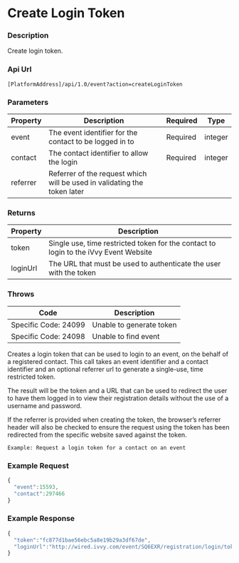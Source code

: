 # Create Login Token

### Description

Create login token.

### Api Url

`[PlatformAddress]/api/1.0/event?action=createLoginToken`

### Parameters

| Property | Description | Required | Type |
|----------|--------------------------------------------------------------------------|----------|---------|
| event    | The event identifier for the contact to be logged in to                  | Required | integer |
| contact  | The contact identifier to allow the login                                | Required | integer |
| referrer | Referrer of the request which will be used in validating the token later |          |         |

### Returns

| Property | Description |
|----------|--------------------------------------------------------------------------------------|
| token    | Single use, time restricted token for the contact to login to the iVvy Event Website |
| loginUrl | The URL that must be used to authenticate the user with the token                    |

### Throws

| Code | Description |
|----------------------|--------------------------|
| Specific Code: 24099 | Unable to generate token |
| Specific Code: 24098 | Unable to find event     |

Creates a login token that can be used to login to an event, on the behalf of a
registered contact. This call takes an event identifier and a contact identifier
and an optional referrer url to generate a single-use, time restricted token.

The result will be the token and a URL that can be used to redirect the user to
have them logged in to view their registration details without the use of a
username and password.

If the referrer is provided when creating the token, the browser’s referrer
header will also be checked to ensure the request using the token has been
redirected from the specific website saved against the token.

`Example: Request a login token for a contact on an event`

### Example Request

```javascript  
{
  "event":15593,
  "contact":297466
}
```

### Example Response

```javascript  
{
  "token":"fc877d1bae56ebc5a8e19b29a3df67de",
  "loginUrl":"http://wired.ivvy.com/event/SQ6EXR/registration/login/token?t=fc877d1bae56ebc5a8e19b29a3df67de&contact=297466"
}
```
